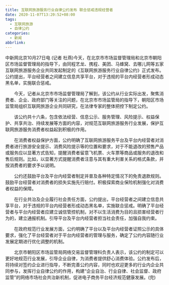 ```yaml
---
title: 互联网旅游服务行业自律公约发布 联合惩戒违规经营者
date: 2020-11-07T13:20:52+08:00
tags:
  - 互联网旅游
  - 自律公约
categories:
  - 新闻
abbrlink:
---
```


中新网北京10月27日电 (记者 杜燕)今天，在北京市市场监督管理局和北京市朝阳区市场监督管理局的指导下，由同程艺龙、携程、美团、马蜂窝、去哪儿网等五家互联网旅游服务企业共同发起制定的《互联网旅游服务行业自律公约》正式发布。公约提出，平台经营者之间建立信息共享平台，对于违规的平台内经营者形成动态黑名单，实施联合惩戒。

　　今天，记者从北京市市场监督管理局了解到，该公约从行业实际出发，聚焦消费者、企业、政府部门等关注的问题，在北京市市场监管局的指导下，朝阳区市场监管局组织互联网旅游企业共同研究，在法律专家的整体把控下制定公约。

　　该公约共十六条，包含依法经营、信息公示、服务管理、风险提示、权益保护、共享共治、持续发展等方面的内容，对规范互联网旅游服务行业发展，保护互联网旅游服务消费者权益起到积极的作用。

　　在消费者权益保护方面，公约明确了互联网旅游服务平台及平台内经营者对消费者进行旅游安全提示、消费风险提示等的位置和要求，对于不能退改的预售产品或服务应以显著方式告知，提醒消费者留意飞机票、火车票等商品或服务的退改和售后规则。比如，以显著方式提醒消费者注意与其有重大利害关系的格式条款，并按消费者的要求予以说明。

　　公约还鼓励平台及平台内经营者制定并普及各种特定情况下的免责退款规则。鼓励平台经营者对消费者的损失实施先行赔付。积极探索商业保险机制强化对消费者权益的保障。

　　在行业共治及企业履行社会责任方面，公约提出，平台经营者之间建立信息共享平台，对于违规的平台内经营者形成动态黑名单，实施联合惩戒。明确了平台经营者与平台内经营者应建立诚信管控机制，对不以生活消费为目的且损害经营者行为的，建立通报机制。引导平台及平台内经营者担当社会责任，加强自我约束。

　　在政府规范行业发展方面，公约明确了平台以及平台内经营者证照公示的具体要求，强化了平台经营者对于平台内经营者的管理与服务，确定了公约内容随行业发展定期进行优化调整的机制。

　　北京市朝阳区市场监管局网络交易监督管理科负责人表示，该公约的制定可以更好地规范行业发展，引导企业自律，为消费者提供舒心消费体验。公约发布后，将持续对签约企业进行指导，不断完善公约内容，同时也欢迎更多的行业内企业共同参与，发挥行业自律公约的作用，构建“企业自治、行业自律、社会监督、政府监管”的网络市场社会共治新机制，促进电子商务平台经济规范健康发展。(完)